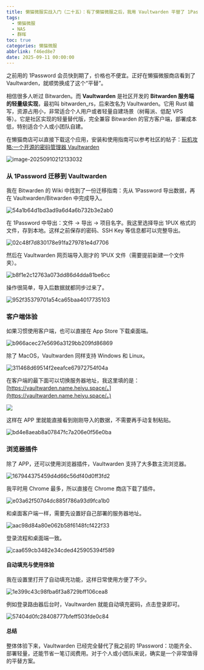 ```yaml
---
title: 懒猫微服实战入门（二十五）：有了懒猫微服之后，我用 Vaultwarden 平替了 1Password订阅，附送迁移方案
tags:
  - 懒猫微服
  - NAS
  - 群晖
toc: true
categories: 懒猫微服
abbrlink: f46ed8e7
date: 2025-09-11 00:00:00
---
```


之前用的 1Password 会员快到期了，价格也不便宜。正好在懒猫微服商店看到了 Vaultwarden，就顺势换成了这个“平替”。

相信很多人听过 Bitwarden。而 **Vaultwarden** 是社区开发的 **Bitwarden 服务端的轻量级实现**，最初叫 bitwarden_rs，后来改名为 Vaultwarden。它用 Rust 编写，资源占用小，非常适合个人用户或者轻量自建场景（树莓派、低配 VPS 等）。它是社区实现的轻量替代版，完全兼容 Bitwarden 的官方客户端，部署成本低，特别适合个人或小团队自建。

<!-- more -->

在懒猫商店可以直接下载这个应用，安装和使用指南可以参考社区的帖子：[玩机攻略:一个开源的密码管理器 Vaultwarden](https://lazycat.cloud/playground/guideline/489)

![image-20250910212133032](https://raw.githubusercontent.com/cloudsmithy/picgo-imh/master/image-20250910212133032.png)

### 从 1Password 迁移到 Vaultwarden

我在 Bitwarden 的 Wiki 中找到了一份迁移指南：先从 1Password 导出数据，再在 Vaultwarden/Bitwarden 中完成导入。

![54a1b64d1bd3ad9a6d4a6b732b3e2ab0](https://raw.githubusercontent.com/cloudsmithy/picgo-imh/master/54a1b64d1bd3ad9a6d4a6b732b3e2ab0.png)

在 1Password 中导出：文件 -> 导出 -> 项目名字。我这里选择导出 1PUX 格式的文件，存到本地。这样之前保存的密码、SSH Key 等信息都可以完整导出。

![02c48f7d830178e91fa279781e4d7706](https://raw.githubusercontent.com/cloudsmithy/picgo-imh/master/02c48f7d830178e91fa279781e4d7706.png)

然后在 Vaultwarden 网页端导入刚才的 1PUX 文件（需要提前新建一个文件夹）。

![b8f1e2c12763a073dd86d4dda81be6cc](https://raw.githubusercontent.com/cloudsmithy/picgo-imh/master/b8f1e2c12763a073dd86d4dda81be6cc.png)

操作很简单，导入后数据就都同步过来了。

![952f35379701a54ca65baa4017735103](https://raw.githubusercontent.com/cloudsmithy/picgo-imh/master/952f35379701a54ca65baa4017735103.png)

### 客户端体验

如果习惯使用客户端，也可以直接在 App Store 下载桌面端。

![b966acec27e5696a3129bb209fd86869](https://raw.githubusercontent.com/cloudsmithy/picgo-imh/master/b966acec27e5696a3129bb209fd86869.png)

除了 MacOS，Vaultwarden 同样支持 Windows 和 Linux。

![311468d69514f2eeafce67972754f04a](https://raw.githubusercontent.com/cloudsmithy/picgo-imh/master/311468d69514f2eeafce67972754f04a.png)

在客户端的最下面可以切换服务器地址，我这里填的是：[https://vaultwarden.name.heiyu.space/。](https://vaultwarden.name.heiyu.space/。)

![](https://raw.githubusercontent.com/cloudsmithy/picgo-imh/master/4da0edd328dba11e840521d7db6b6a98.png)

这样在 APP 里就能直接看到刚刚导入的数据，不需要再手动复制粘贴。

![bd4e8aeab8a07847fc7a206e0f56e0ba](https://raw.githubusercontent.com/cloudsmithy/picgo-imh/master/bd4e8aeab8a07847fc7a206e0f56e0ba.png)

### 浏览器插件

除了 APP，还可以使用浏览器插件，Vaultwarden 支持了大多数主流浏览器。

![167944375459d4d66c56df40d0ff3fd2](https://raw.githubusercontent.com/cloudsmithy/picgo-imh/master/167944375459d4d66c56df40d0ff3fd2.png)

我平时用 Chrome 最多，所以直接在 Chrome 商店下载了插件。

![e03a62f507d4dc885f786a93d9fca1b0](https://raw.githubusercontent.com/cloudsmithy/picgo-imh/master/e03a62f507d4dc885f786a93d9fca1b0.png)

和桌面客户端一样，需要先设置好自己部署的服务器地址。

![aac98d84a80e062b58f6148fcf422f33](https://raw.githubusercontent.com/cloudsmithy/picgo-imh/master/aac98d84a80e062b58f6148fcf422f33.png)

登录流程和桌面端一致。

![caa659cb3482e34cded425905394f589](https://raw.githubusercontent.com/cloudsmithy/picgo-imh/master/caa659cb3482e34cded425905394f589.png)

#### 自动填充与使用体验

我在设置里打开了自动填充功能，这样日常使用方便了不少。

![1e399c43c98fba6f3a8729bff106cea8](https://raw.githubusercontent.com/cloudsmithy/picgo-imh/master/1e399c43c98fba6f3a8729bff106cea8.png)

例如登录路由器后台时，Vaultwarden 就能自动填充密码，点击登录即可。

![57404d0fc28408777bfeff503fde0c84](https://raw.githubusercontent.com/cloudsmithy/picgo-imh/master/57404d0fc28408777bfeff503fde0c84.png)

#### 总结

整体体验下来，Vaultwarden 已经完全替代了我之前的 1Password：功能齐全、部署轻量，还能节省一笔订阅费用。对于个人或小团队来说，确实是一个非常值得的平替方案。
